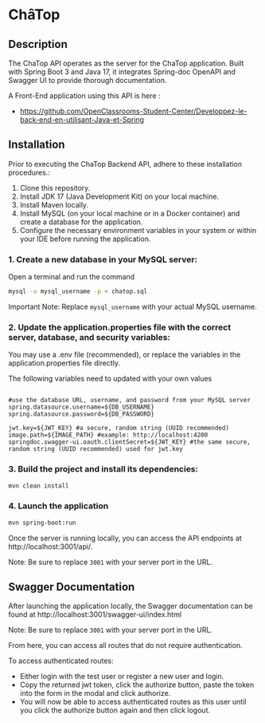 # ChâTop

## Description
The ChaTop API operates as the server for the ChaTop application.
Built with Spring Boot 3 and Java 17, it integrates Spring-doc OpenAPI and Swagger UI to provide thorough documentation.  

A Front-End application using this API is here :  
- https://github.com/OpenClassrooms-Student-Center/Developpez-le-back-end-en-utilisant-Java-et-Spring

## Installation

Prior to executing the ChaTop Backend API, adhere to these installation procedures.:

1. Clone this repository.
2. Install JDK 17 (Java Development Kit) on your local machine.
3. Install Maven locally.
4. Install MySQL (on your local machine or in a Docker container) and create a database for the application.
5. Configure the necessary environment variables in your system or within your IDE before running the application.

### 1. Create a new database in your MySQL server:

   Open a terminal and run the command

  ```bash
  mysql -u mysql_username -p < chatop.sql
  ```

Important Note: Replace `mysql_username` with your actual MySQL username.

### 2. Update the application.properties file with the correct server, database, and security variables:

  You may use a .env file (recommended), or replace the variables in the application.properties file directly.
  
  The following variables need to updated with your own values
  
  ```properties
  
  #use the database URL, username, and password from your MySQL server
  spring.datasource.username=${DB_USERNAME}
  spring.datasource.password=${DB_PASSWORD}
  
  jwt.key=${JWT_KEY} #a secure, random string (UUID recommended)
  image.path=${IMAGE_PATH} #example: http://localhost:4200
  springdoc.swagger-ui.oauth.clientSecret=${JWT_KEY} #the same secure, random string (UUID recommended) used for jwt.key
  ```

### 3. Build the project and install its dependencies:

```bash
mvn clean install
```

### 4. Launch the application

```bash
mvn spring-boot:run
```

Once the server is running locally, you can access the API endpoints at http://localhost:3001/api/.

Note: Be sure to replace `3001` with your server port in the URL.

## Swagger Documentation

After launching the application locally, the Swagger documentation can be found at http://localhost:3001/swagger-ui/index.html

Note: Be sure to replace `3001` with your server port in the URL.

From here, you can access all routes that do not require authentication.

To access authenticated routes:
- Either login with the test user or register a new user and login. 
- Copy the returned jwt token, click the authorize button, paste the token into the form in the modal and click authorize. 
- You will now be able to access authenticated routes as this user until you click the authorize button again and then click logout.
